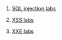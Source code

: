 1. [SQL injection labs](https://sordid-cashew-ba3.notion.site/SQLI-8a2c2a4c65a043dba9d377b8623d512d)

2. [XSS labs](https://sordid-cashew-ba3.notion.site/XSS-cf2533c7af63485d86e64e42f4310d83)
   
3. [XXE labs](https://sordid-cashew-ba3.notion.site/XML-external-entity-XXE-injection-2f2ba0c9407f4024a385ea164ee66925?pvs=4)
